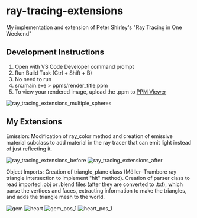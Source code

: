 # ray-tracing-extensions
My implementation and extension of Peter Shirley's "Ray Tracing in One Weekend"

## Development Instructions
1. Open with VS Code Developer command prompt
2. Run Build Task (Ctrl + Shift + B)
3. No need to run
4. src/main.exe > ppms/render_title.ppm
5. To view your rendered image, upload the .ppm to [PPM Viewer](https://www.cs.rhodes.edu/welshc/COMP141_F16/ppmReader.html)

![ray_tracing_extensions_multiple_spheres](https://github.com/ccaitlingo/ray-tracing-extensions/assets/122246189/6e511f6c-fc7a-4223-88b9-3c75f490f385)

## My Extensions
Emission: Modification of ray_color method and creation of emissive material subclass to add material in the ray tracer that can emit light instead of just reflecting it.

![ray_tracing_extensions_before](https://github.com/ccaitlingo/ray-tracing-extensions/assets/122246189/1b9bd041-c6d7-4a82-a6b7-2f6a8067732f)
![ray_tracing_extensions_after](https://github.com/ccaitlingo/ray-tracing-extensions/assets/122246189/aa730adf-8df1-419f-8bbd-26530a3053ec)

Object Imports: Creation of triangle_plane class (Möller–Trumbore ray triangle intersection to implement "hit" method). Creation of parser class to read imported .obj or .blend files (after they are converted to .txt), which parse the vertices and faces, extracting information to make the triangles, and adds the triangle mesh to the world.

![gem](https://github.com/ccaitlingo/ray-tracing-extensions/assets/122246189/8e6208cf-eeb4-44b9-9878-2b3b8f216166)
![heart](https://github.com/ccaitlingo/ray-tracing-extensions/assets/122246189/90bca1d5-8c62-40db-b4d2-0d512391f275)
![gem_pos_1](https://github.com/ccaitlingo/ray-tracing-extensions/assets/122246189/ae471b67-de75-4c44-9e71-964af48af483)
![heart_pos_1](https://github.com/ccaitlingo/ray-tracing-extensions/assets/122246189/74edcef8-1ed7-4355-94f8-1f43be88225a)
